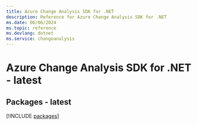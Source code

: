 ```yaml
---
title: Azure Change Analysis SDK for .NET
description: Reference for Azure Change Analysis SDK for .NET
ms.date: 06/06/2024
ms.topic: reference
ms.devlang: dotnet
ms.service: changeanalysis
---
```

# Azure Change Analysis SDK for .NET - latest
## Packages - latest
[!INCLUDE [packages](change-analysis-index.md)]